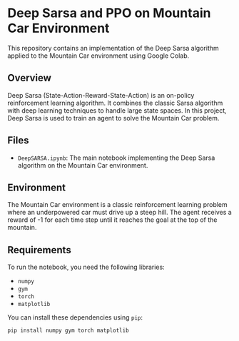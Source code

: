 # Deep Sarsa and PPO on Mountain Car Environment

This repository contains an implementation of the Deep Sarsa algorithm applied to the Mountain Car environment using Google Colab.

## Overview

Deep Sarsa (State-Action-Reward-State-Action) is an on-policy reinforcement learning algorithm. It combines the classic Sarsa algorithm with deep learning techniques to handle large state spaces. In this project, Deep Sarsa is used to train an agent to solve the Mountain Car problem.

## Files

- `DeepSARSA.ipynb`: The main notebook implementing the Deep Sarsa algorithm on the Mountain Car environment.

## Environment

The Mountain Car environment is a classic reinforcement learning problem where an underpowered car must drive up a steep hill. The agent receives a reward of -1 for each time step until it reaches the goal at the top of the mountain.

## Requirements

To run the notebook, you need the following libraries:
- `numpy`
- `gym`
- `torch`
- `matplotlib`

You can install these dependencies using `pip`:

```bash
pip install numpy gym torch matplotlib
